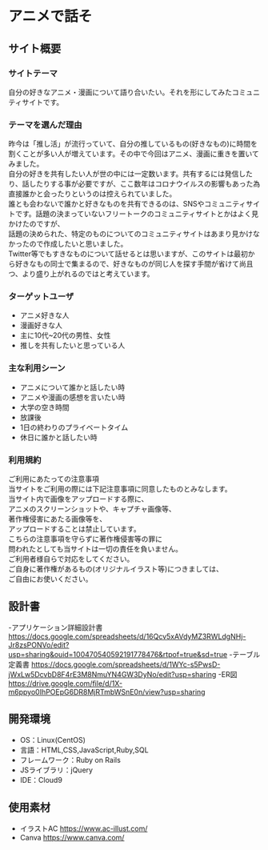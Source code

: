 # アニメで話そ

## サイト概要
### サイトテーマ
自分の好きなアニメ・漫画について語り合いたい。それを形にしてみたコミュニティサイトです。

### テーマを選んだ理由
昨今は「推し活」が流行っていて、自分の推しているもの(好きなもの)に時間を割くことが多い人が増えています。その中で今回はアニメ、漫画に重きを置いてみました。
</br>自分の好きを共有したい人が世の中には一定数います。共有するには発信したり、話したりする事が必要ですが、ここ数年はコロナウイルスの影響もあった為直接誰かと会ったりというのは控えられていました。
</br>誰とも会わないで誰かと好きなものを共有できるのは、SNSやコミュニティサイトです。話題の決まっていないフリートークのコミュニティサイトとかはよく見かけたのですが、
</br>話題の決められた、特定のものについてのコミュニティサイトはあまり見かけなかったので作成したいと思いました。
</br>Twitter等でもすきなものについて話せるとは思いますが、このサイトは最初から好きなもの同士で集まるので、好きなものが同じ人を探す手間が省けて尚且つ、より盛り上がれるのではと考えています。

### ターゲットユーザ
- アニメ好きな人
- 漫画好きな人
- 主に10代~20代の男性、女性
- 推しを共有したいと思っている人

### 主な利用シーン
- アニメについて誰かと話したい時
- アニメや漫画の感想を言いたい時
- 大学の空き時間
- 放課後
- 1日の終わりのプライベートタイム
- 休日に誰かと話したい時

### 利用規約
ご利用にあたっての注意事項</br>
当サイトをご利用の際には下記注意事項に同意したものとみなします。</br>
当サイト内で画像をアップロードする際に、</br>
アニメのスクリーンショットや、キャプチャ画像等、</br>
著作権侵害にあたる画像等を、</br>
アップロードすることは禁止しています。</br>
こちらの注意事項を守らずに著作権侵害等の罪に</br>
問われたとしても当サイトは一切の責任を負いません。</br>
ご利用者様自らで対応をしてください。</br>
ご自身に著作権があるもの(オリジナルイラスト等)につきましては、</br>
ご自由にお使いください。


## 設計書
-アプリケーション詳細設計書 https://docs.google.com/spreadsheets/d/16Qcv5xAVdyMZ3RWLdgNHj-Jr8zsPONVo/edit?usp=sharing&ouid=100470540592191778476&rtpof=true&sd=true
-テーブル定義書 https://docs.google.com/spreadsheets/d/1WYc-s5PwsD-jWxLw5DcvbD8F4rE3M8NmuYN4GW3DyNo/edit?usp=sharing
-ER図 https://drive.google.com/file/d/1X-m6ppyo0IhPOEpG6DR8MjRTmbWSnE0n/view?usp=sharing

## 開発環境
- OS：Linux(CentOS)
- 言語：HTML,CSS,JavaScript,Ruby,SQL
- フレームワーク：Ruby on Rails
- JSライブラリ：jQuery
- IDE：Cloud9

## 使用素材
- イラストAC https://www.ac-illust.com/
- Canva https://www.canva.com/
